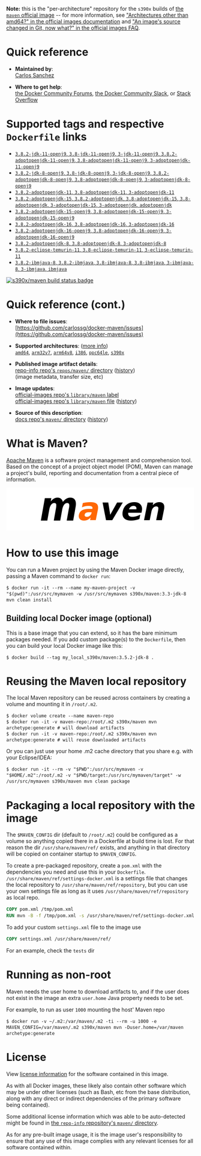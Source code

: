 <!--

********************************************************************************

WARNING:

    DO NOT EDIT "maven/README.md"

    IT IS AUTO-GENERATED

    (from the other files in "maven/" combined with a set of templates)

********************************************************************************

-->

**Note:** this is the "per-architecture" repository for the `s390x` builds of [the `maven` official image](https://hub.docker.com/_/maven) -- for more information, see ["Architectures other than amd64?" in the official images documentation](https://github.com/docker-library/official-images#architectures-other-than-amd64) and ["An image's source changed in Git, now what?" in the official images FAQ](https://github.com/docker-library/faq#an-images-source-changed-in-git-now-what).

# Quick reference

-	**Maintained by**:  
	[Carlos Sanchez](https://github.com/carlossg/docker-maven)

-	**Where to get help**:  
	[the Docker Community Forums](https://forums.docker.com/), [the Docker Community Slack](https://dockr.ly/slack), or [Stack Overflow](https://stackoverflow.com/search?tab=newest&q=docker)

# Supported tags and respective `Dockerfile` links

-	[`3.8.2-jdk-11-openj9`, `3.8-jdk-11-openj9`, `3-jdk-11-openj9`, `3.8.2-adoptopenjdk-11-openj9`, `3.8-adoptopenjdk-11-openj9`, `3-adoptopenjdk-11-openj9`](https://github.com/carlossg/docker-maven/blob/0a7b1ef030687a5d95ce3e7567a4c279ab87dc81/adoptopenjdk-11-openj9/Dockerfile)
-	[`3.8.2-jdk-8-openj9`, `3.8-jdk-8-openj9`, `3-jdk-8-openj9`, `3.8.2-adoptopenjdk-8-openj9`, `3.8-adoptopenjdk-8-openj9`, `3-adoptopenjdk-8-openj9`](https://github.com/carlossg/docker-maven/blob/0a7b1ef030687a5d95ce3e7567a4c279ab87dc81/adoptopenjdk-8-openj9/Dockerfile)
-	[`3.8.2-adoptopenjdk-11`, `3.8-adoptopenjdk-11`, `3-adoptopenjdk-11`](https://github.com/carlossg/docker-maven/blob/0a7b1ef030687a5d95ce3e7567a4c279ab87dc81/adoptopenjdk-11/Dockerfile)
-	[`3.8.2-adoptopenjdk-15`, `3.8.2-adoptopenjdk`, `3.8-adoptopenjdk-15`, `3.8-adoptopenjdk`, `3-adoptopenjdk-15`, `3-adoptopenjdk`, `adoptopenjdk`](https://github.com/carlossg/docker-maven/blob/0a7b1ef030687a5d95ce3e7567a4c279ab87dc81/adoptopenjdk-15/Dockerfile)
-	[`3.8.2-adoptopenjdk-15-openj9`, `3.8-adoptopenjdk-15-openj9`, `3-adoptopenjdk-15-openj9`](https://github.com/carlossg/docker-maven/blob/0a7b1ef030687a5d95ce3e7567a4c279ab87dc81/adoptopenjdk-15-openj9/Dockerfile)
-	[`3.8.2-adoptopenjdk-16`, `3.8-adoptopenjdk-16`, `3-adoptopenjdk-16`](https://github.com/carlossg/docker-maven/blob/0a7b1ef030687a5d95ce3e7567a4c279ab87dc81/adoptopenjdk-16/Dockerfile)
-	[`3.8.2-adoptopenjdk-16-openj9`, `3.8-adoptopenjdk-16-openj9`, `3-adoptopenjdk-16-openj9`](https://github.com/carlossg/docker-maven/blob/0a7b1ef030687a5d95ce3e7567a4c279ab87dc81/adoptopenjdk-16-openj9/Dockerfile)
-	[`3.8.2-adoptopenjdk-8`, `3.8-adoptopenjdk-8`, `3-adoptopenjdk-8`](https://github.com/carlossg/docker-maven/blob/0a7b1ef030687a5d95ce3e7567a4c279ab87dc81/adoptopenjdk-8/Dockerfile)
-	[`3.8.2-eclipse-temurin-11`, `3.8-eclipse-temurin-11`, `3-eclipse-temurin-11`](https://github.com/carlossg/docker-maven/blob/fb98b767f20d898dcfaa998a6d4b5d2c9237252e/eclipse-temurin-11/Dockerfile)
-	[`3.8.2-ibmjava-8`, `3.8.2-ibmjava`, `3.8-ibmjava-8`, `3.8-ibmjava`, `3-ibmjava-8`, `3-ibmjava`, `ibmjava`](https://github.com/carlossg/docker-maven/blob/0a7b1ef030687a5d95ce3e7567a4c279ab87dc81/ibmjava-8/Dockerfile)

[![s390x/maven build status badge](https://img.shields.io/jenkins/s/https/doi-janky.infosiftr.net/job/multiarch/job/s390x/job/maven.svg?label=s390x/maven%20%20build%20job)](https://doi-janky.infosiftr.net/job/multiarch/job/s390x/job/maven/)

# Quick reference (cont.)

-	**Where to file issues**:  
	[https://github.com/carlossg/docker-maven/issues](https://github.com/carlossg/docker-maven/issues)

-	**Supported architectures**: ([more info](https://github.com/docker-library/official-images#architectures-other-than-amd64))  
	[`amd64`](https://hub.docker.com/r/amd64/maven/), [`arm32v7`](https://hub.docker.com/r/arm32v7/maven/), [`arm64v8`](https://hub.docker.com/r/arm64v8/maven/), [`i386`](https://hub.docker.com/r/i386/maven/), [`ppc64le`](https://hub.docker.com/r/ppc64le/maven/), [`s390x`](https://hub.docker.com/r/s390x/maven/)

-	**Published image artifact details**:  
	[repo-info repo's `repos/maven/` directory](https://github.com/docker-library/repo-info/blob/master/repos/maven) ([history](https://github.com/docker-library/repo-info/commits/master/repos/maven))  
	(image metadata, transfer size, etc)

-	**Image updates**:  
	[official-images repo's `library/maven` label](https://github.com/docker-library/official-images/issues?q=label%3Alibrary%2Fmaven)  
	[official-images repo's `library/maven` file](https://github.com/docker-library/official-images/blob/master/library/maven) ([history](https://github.com/docker-library/official-images/commits/master/library/maven))

-	**Source of this description**:  
	[docs repo's `maven/` directory](https://github.com/docker-library/docs/tree/master/maven) ([history](https://github.com/docker-library/docs/commits/master/maven))

# What is Maven?

[Apache Maven](http://maven.apache.org) is a software project management and comprehension tool. Based on the concept of a project object model (POM), Maven can manage a project's build, reporting and documentation from a central piece of information.

![logo](https://raw.githubusercontent.com/docker-library/docs/e2782b8942c1af41419536078c8d0176665a005d/maven/logo.png)

# How to use this image

You can run a Maven project by using the Maven Docker image directly, passing a Maven command to `docker run`:

```console
$ docker run -it --rm --name my-maven-project -v "$(pwd)":/usr/src/mymaven -w /usr/src/mymaven s390x/maven:3.3-jdk-8 mvn clean install
```

## Building local Docker image (optional)

This is a base image that you can extend, so it has the bare minimum packages needed. If you add custom package(s) to the `Dockerfile`, then you can build your local Docker image like this:

```console
$ docker build --tag my_local_s390x/maven:3.5.2-jdk-8 .
```

# Reusing the Maven local repository

The local Maven repository can be reused across containers by creating a volume and mounting it in `/root/.m2`.

```console
$ docker volume create --name maven-repo
$ docker run -it -v maven-repo:/root/.m2 s390x/maven mvn archetype:generate # will download artifacts
$ docker run -it -v maven-repo:/root/.m2 s390x/maven mvn archetype:generate # will reuse downloaded artifacts
```

Or you can just use your home .m2 cache directory that you share e.g. with your Eclipse/IDEA:

```console
$ docker run -it --rm -v "$PWD":/usr/src/mymaven -v "$HOME/.m2":/root/.m2 -v "$PWD/target:/usr/src/mymaven/target" -w /usr/src/mymaven s390x/maven mvn clean package  
```

# Packaging a local repository with the image

The `$MAVEN_CONFIG` dir (default to `/root/.m2`) could be configured as a volume so anything copied there in a Dockerfile at build time is lost. For that reason the dir `/usr/share/maven/ref/` exists, and anything in that directory will be copied on container startup to `$MAVEN_CONFIG`.

To create a pre-packaged repository, create a `pom.xml` with the dependencies you need and use this in your `Dockerfile`. `/usr/share/maven/ref/settings-docker.xml` is a settings file that changes the local repository to `/usr/share/maven/ref/repository`, but you can use your own settings file as long as it uses `/usr/share/maven/ref/repository` as local repo.

```dockerfile
COPY pom.xml /tmp/pom.xml
RUN mvn -B -f /tmp/pom.xml -s /usr/share/maven/ref/settings-docker.xml dependency:resolve
```

To add your custom `settings.xml` file to the image use

```dockerfile
COPY settings.xml /usr/share/maven/ref/
```

For an example, check the `tests` dir

# Running as non-root

Maven needs the user home to download artifacts to, and if the user does not exist in the image an extra `user.home` Java property needs to be set.

For example, to run as user `1000` mounting the host' Maven repo

```console
$ docker run -v ~/.m2:/var/maven/.m2 -ti --rm -u 1000 -e MAVEN_CONFIG=/var/maven/.m2 s390x/maven mvn -Duser.home=/var/maven archetype:generate
```

# License

View [license information](https://www.apache.org/licenses/) for the software contained in this image.

As with all Docker images, these likely also contain other software which may be under other licenses (such as Bash, etc from the base distribution, along with any direct or indirect dependencies of the primary software being contained).

Some additional license information which was able to be auto-detected might be found in [the `repo-info` repository's `maven/` directory](https://github.com/docker-library/repo-info/tree/master/repos/maven).

As for any pre-built image usage, it is the image user's responsibility to ensure that any use of this image complies with any relevant licenses for all software contained within.
